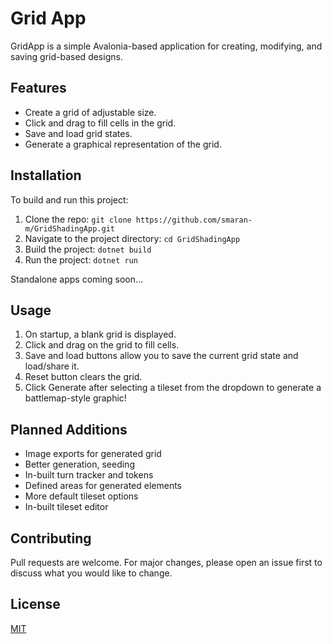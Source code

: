 # Grid App
GridApp is a simple Avalonia-based application for creating, modifying, and saving grid-based designs.

## Features

- Create a grid of adjustable size.
- Click and drag to fill cells in the grid.
- Save and load grid states.
- Generate a graphical representation of the grid.

## Installation

To build and run this project:

1. Clone the repo: `git clone https://github.com/smaran-m/GridShadingApp.git`
2. Navigate to the project directory: `cd GridShadingApp`
3. Build the project: `dotnet build`
4. Run the project: `dotnet run`

Standalone apps coming soon...

## Usage

1. On startup, a blank grid is displayed.
2. Click and drag on the grid to fill cells.
3. Save and load buttons allow you to save the current grid state and load/share it.
5. Reset button clears the grid.
6. Click Generate after selecting a tileset from the dropdown to generate a battlemap-style graphic!

## Planned Additions

- Image exports for generated grid
- Better generation, seeding
- In-built turn tracker and tokens
- Defined areas for generated elements
- More default tileset options
- In-built tileset editor

## Contributing

Pull requests are welcome. For major changes, please open an issue first to discuss what you would like to change.

## License

[MIT](https://choosealicense.com/licenses/mit/)
